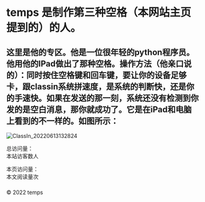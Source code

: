# temps 是制作第三种空格（本网站主页提到的）的人。
## 这里是他的专区。他是一位很年轻的python程序员。他用他的IPad做出了那种空格。操作方法（他亲口说的）：同时按住空格键和回车键，要让你的设备足够卡，跟classin系统拼速度，是系统的判断快，还是你的手速快。如果在发送的那一刻，系统还没有检测到你发的是空白消息，那你就成功了。它是在iPad和电脑上看到的不一样的。如图所示：
![ClassIn_20220613132824](https://user-images.githubusercontent.com/94299076/173285779-51eff342-0df8-4335-99c9-808dbeec1ee5.jpeg)
<script type="text/javascript" src="busuanzi.js"></script>    
<script async src="//busuanzi.ibruce.info/busuanzi/2.3/busuanzi.pure.mini.js">
</script>  

总访问量：  
<span id="busuanzi_container_site_uv">
  本站访客数<span id="busuanzi_value_site_uv"></span>人
</span>

本页访问量：  
<span id="busuanzi_container_page_pv">
  本文阅读量<span id="busuanzi_value_page_pv"></span>次
</span>

### <span id="runtime_span"></span><script type="text/javascript">function show_runtime(){window.setTimeout("show_runtime()",1000);X=new Date("11/27/2021 21:04:00");Y=new Date();T=(Y.getTime()-X.getTime());M=24*60*60*1000;a=T/M;A=Math.floor(a);b=(a-A)*24;B=Math.floor(b);c=(b-B)*60;C=Math.floor((b-B)*60);D=Math.floor((c-C)*60);runtime_span.innerHTML="本站已运行: "+A+"天"+B+"小时"+C+"分"+D+"秒"}show_runtime();</script> 

© 2022 temps

